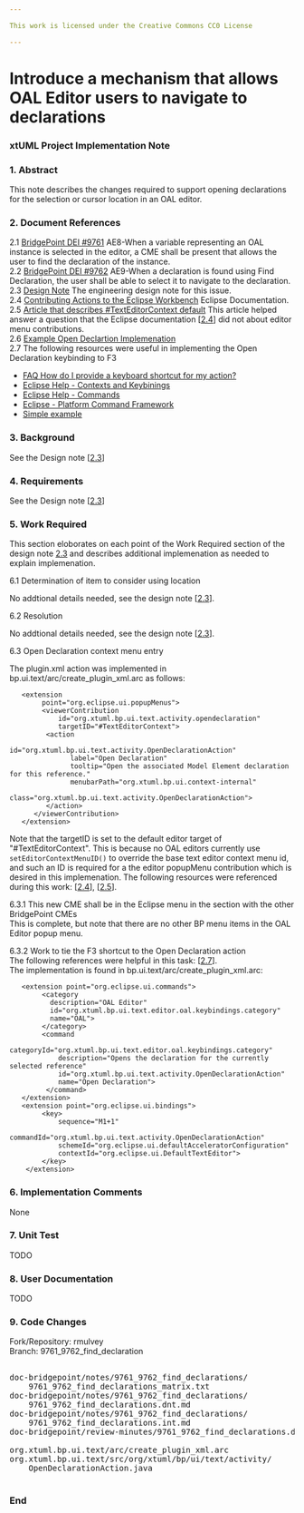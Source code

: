 ```yaml
---

This work is licensed under the Creative Commons CC0 License

---
```


# Introduce a mechanism that allows OAL Editor users to navigate to declarations
### xtUML Project Implementation Note

### 1. Abstract

This note describes the changes required to support opening declarations for the selection or cursor location in an OAL editor.

### 2. Document References

<a id="2.1"></a>2.1 [BridgePoint DEI #9761](https://support.onefact.net/issues/9761)  AE8-When a variable representing an OAL instance is selected in the editor, a CME shall be present that allows the user to find the declaration of the instance.   
<a id="2.2"></a>2.2 [BridgePoint DEI #9762](https://support.onefact.net/issues/9762) AE9-When a declaration is found using Find Declaration, the user shall be able to select it to navigate to the declaration.    
<a id="2.3"></a>2.3 [Design Note](9761_9762_find_declarations.dnt.md) The engineering design note for this issue.  
<a id="2.4"></a>2.4 [Contributing Actions to the Eclipse Workbench](https://www.eclipse.org/articles/Article-action-contribution/index.html) Eclipse Documentation.  
<a id="2.5"></a>2.5 [Article that describes #TextEditorContext default](https://stackoverflow.com/questions/22374204/add-context-menu-entry-to-texteditor) This article helped answer a question that the Eclipse documentation [[2.4](#2.4)] did not about editor menu contributions.  
<a id="2.6"></a>2.6 [Example Open Declartion Implemenation](https://www.javatips.net/api/texlipse-master/source/net/sourceforge/texlipse/actions/OpenDeclarationAction.java)  
<a id="2.7"></a>2.7 The following resources were useful in implementing the Open Declaration keybinding to F3  
* [FAQ How do I provide a keyboard shortcut for my action?](https://wiki.eclipse.org/FAQ_How_do_I_provide_a_keyboard_shortcut_for_my_action%3F)
* [Eclipse Help - Contexts and Keybinings](https://help.eclipse.org/neon/index.jsp?topic=%2Forg.eclipse.platform.doc.isv%2Fguide%2FwrkAdv_keyBindings_contexts.htm)
* [Eclipse Help - Commands](https://help.eclipse.org/mars/index.jsp?topic=%2Forg.eclipse.platform.doc.isv%2Fguide%2Fworkbench_cmd_commands.htm) 
* [Eclipse - Platform Command Framework](https://wiki.eclipse.org/Platform_Command_Framework) 
* [Simple example](http://wiki.bioclipse.net/index.php?title=How_to_add_menus_and_actions)
  

### 3. Background

See the Design note [[2.3](#2.3)]

### 4. Requirements

See the Design note [[2.3](#2.3)]

### 5. Work Required

This section eloborates on each point of the Work Required section of the design note [2.3](#2.3) and
describes additional implemenation as needed to explain implemenation.  

6.1 Determination of item to consider using location  

No addtional details needed, see the design note [[2.3](#2.3)].  

6.2 Resolution  

No addtional details needed, see the design note [[2.3](#2.3)].  

6.3 Open Declaration context menu entry  

The plugin.xml action was implemented in bp.ui.text/arc/create_plugin_xml.arc as follows:  
```
   <extension
        point="org.eclipse.ui.popupMenus">
        <viewerContribution
            id="org.xtuml.bp.ui.text.activity.opendeclaration"
            targetID="#TextEditorContext">
         <action
               id="org.xtuml.bp.ui.text.activity.OpenDeclarationAction"
               label="Open Declaration"
               tooltip="Open the associated Model Element declaration for this reference."
               menubarPath="org.xtuml.bp.ui.context-internal"
               class="org.xtuml.bp.ui.text.activity.OpenDeclarationAction">
         </action>
      </viewerContribution>
   </extension>
```
Note that the targetID is set to the default editor target of "#TextEditorContext". This is because no OAL editors currently 
use ```setEditorContextMenuID()``` to override the base text editor context menu id, and such an ID is required for a the editor
popupMenu contribution which is desired in this implemenation. The following resources were referenced during this work: 
[[2.4](#2.4)], [[2.5](#2.5)].  



6.3.1 This new CME shall be in the Eclipse menu in the section with the other BridgePoint CMEs  
This is complete, but note that there are no other BP menu items in the OAL Editor popup menu.  

6.3.2 Work to tie the F3 shortcut to the Open Declaration action  
The following references were helpful in this task: [[2.7](2.7)].  
The implementation is found in bp.ui.text/arc/create_plugin_xml.arc:
```
   <extension point="org.eclipse.ui.commands">
        <category
          description="OAL Editor"
          id="org.xtuml.bp.ui.text.editor.oal.keybindings.category"
          name="OAL">
        </category>
        <command 
            categoryId="org.xtuml.bp.ui.text.editor.oal.keybindings.category"
            description="Opens the declaration for the currently selected reference"
            id="org.xtuml.bp.ui.text.activity.OpenDeclarationAction"
            name="Open Declaration">
         </command>
   </extension>
   <extension point="org.eclipse.ui.bindings">
        <key> 
            sequence="M1+1"
            commandId="org.xtuml.bp.ui.text.activity.OpenDeclarationAction"
            schemeId="org.eclipse.ui.defaultAcceleratorConfiguration"
            contextId="org.eclipse.ui.DefaultTextEditor">
        </key>
    </extension>
```

### 6. Implementation Comments

None  

### 7. Unit Test

TODO  

### 8. User Documentation

TODO   

### 9. Code Changes

Fork/Repository: rmulvey  
Branch: 9761_9762_find_declaration  

<pre>

doc-bridgepoint/notes/9761_9762_find_declarations/
    9761_9762_find_declarations_matrix.txt
doc-bridgepoint/notes/9761_9762_find_declarations/
    9761_9762_find_declarations.dnt.md
doc-bridgepoint/notes/9761_9762_find_declarations/
    9761_9762_find_declarations.int.md
doc-bridgepoint/review-minutes/9761_9762_find_declarations.dnt_rvm.md

org.xtuml.bp.ui.text/arc/create_plugin_xml.arc
org.xtuml.bp.ui.text/src/org/xtuml/bp/ui/text/activity/
    OpenDeclarationAction.java

</pre>

### End


